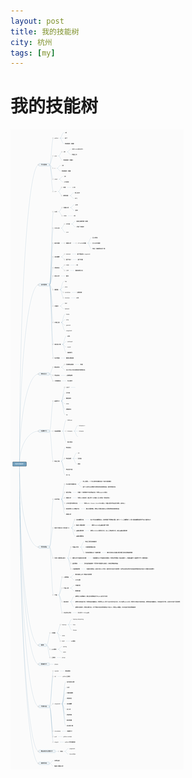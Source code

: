 ```yaml
---
layout: post
title: 我的技能树 
city: 杭州 
tags: [my]
---
```


我的技能树
=============
<script type="text/javascript" src="/js/jquery-1.7.1.js"></script>
<script type="text/javascript" src="/js/jquery.zoom.min.js"></script>

<script type="text/javascript">
	jQuery(document).ready(function(){
		jQuery('#ex1').zoom();	
	});
</script>


<span class='zoom' id='ex1'>
		<img src='/images/my_ability_tree.png'  alt="我的技能树"/>
</span>

